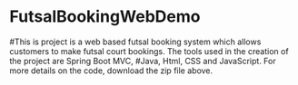 # FutsalBookingWebDemo
#This is project is a web based futsal booking system which allows customers to make futsal court bookings. The tools used in the creation of the project are Spring Boot MVC, #Java, Html, CSS and JavaScript. For more details on the code, download the zip file above.
